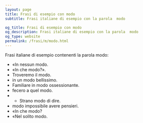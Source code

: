 ```yaml
---
layout: page
title: Frasi di esempio con modo 
subtitle: Frasi italiane di esempio con la parola  modo

og_title: Frasi di esempio con modo 
og_description: Frasi italiane di esempio con la parola  modo
og_type: website
permalink: /frasi/m/modo.html
---
```


Frasi italiane di esempio contenenti la parola modo:


- «In nessun modo.
- «In che modo?».
- Troveremo il modo.
- in un modo bellissimo.
- Familiare in modo ossessionante.
- fecero a quel modo.
- - Strano modo di dire.
- modo impossibile avere pensieri.
- «In che modo?
- «Nel solito modo.

